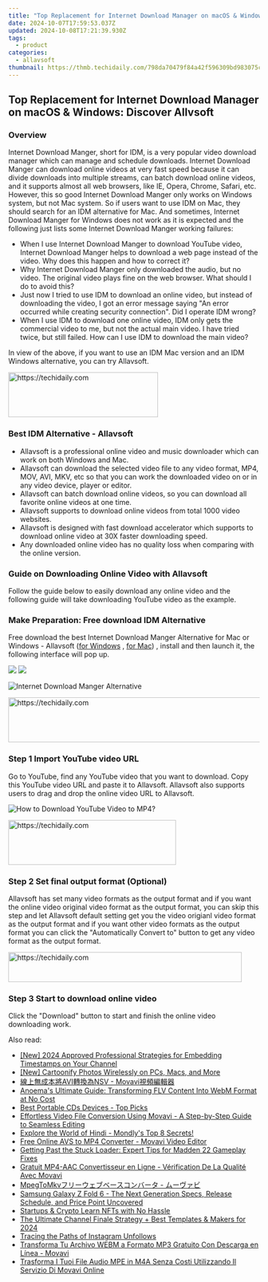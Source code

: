 ```yaml
---
title: "Top Replacement for Internet Download Manager on macOS & Windows: Discover Allvsoft"
date: 2024-10-07T17:59:53.037Z
updated: 2024-10-08T17:21:39.930Z
tags:
  - product
categories:
  - allavsoft
thumbnail: https://thmb.techidaily.com/798da70479f84a42f596309bd983075c08c6ee00ed92719a255b64c4e0b0bfc1.jpg
---
```


## Top Replacement for Internet Download Manager on macOS & Windows: Discover Allvsoft

### Overview

Internet Download Manger, short for IDM, is a very popular video download manager which can manage and schedule downloads. Internet Download Manger can download online videos at very fast speed because it can divide downloads into multiple streams, can batch download online videos, and it supports almost all web browsers, like IE, Opera, Chrome, Safari, etc. However, this so good Internet Download Manger only works on Windows system, but not Mac system. So if users want to use IDM on Mac, they should search for an IDM alternative for Mac. And sometimes, Internet Download Manger for Windows does not work as it is expected and the following just lists some Internet Download Manger working failures:

* When I use Internet Download Manger to download YouTube video, Internet Download Manger helps to download a web page instead of the video. Why does this happen and how to correct it?
* Why Internet Download Manger only downloaded the audio, but no video. The original video plays fine on the web browser. What should I do to avoid this?
* Just now I tried to use IDM to download an online video, but instead of downloading the video, I got an error message saying "An error occurred while creating security connection". Did I operate IDM wrong?
* When I use IDM to download one online video, IDM only gets the commercial video to me, but not the actual main video. I have tried twice, but still failed. How can I use IDM to download the main video?

In view of the above, if you want to use an IDM Mac version and an IDM Windows alternative, you can try Allavsoft.

<!-- affiliate ads begin -->
<a href="https://aligracehair.sjv.io/c/5597632/1885999/19272" target="_top" id="1885999">
  <img src="//a.impactradius-go.com/display-ad/19272-1885999" border="0" alt="https://techidaily.com" width="300" height="90"/>
</a>
<img height="0" width="0" src="https://aligracehair.sjv.io/i/5597632/1885999/19272" style="position:absolute;visibility:hidden;" border="0" />
<!-- affiliate ads end -->

### Best IDM Alternative - Allavsoft

* Allavsoft is a professional online video and music downloader which can work on both Windows and Mac.
* Allavsoft can download the selected video file to any video format, MP4, MOV, AVI, MKV, etc so that you can work the downloaded video on or in any video device, player or editor.
* Allavsoft can batch download online videos, so you can download all favorite online videos at one time.
* Allavsoft supports to download online videos from total 1000 video websites.
* Allavsoft is designed with fast download accelerator which supports to download online video at 30X faster downloading speed.
* Any downloaded online video has no quality loss when comparing with the online version.

### Guide on Downloading Online Video with Allavsoft

Follow the guide below to easily download any online video and the following guide will take downloading YouTube video as the example.

### Make Preparation: Free download IDM Alternative

Free download the best Internet Download Manger Alternative for Mac or Windows - Allavsoft ([for Windows](https://tools.techidaily.com/allavsoft/products/) , [for Mac](https://tools.techidaily.com/allavsoft/products/)) , install and then launch it, the following interface will pop up.

[![](https://www.allavsoft.com/how-to/../images/how-to/free-download-win.jpg)](https://tools.techidaily.com/allavsoft/products/) [![](https://www.allavsoft.com/how-to/../images/how-to/free-download-mac.jpg)](https://tools.techidaily.com/allavsoft/products/)

![Internet Download Manger Alternative](https://www.allavsoft.com/how-to/../images/allavsoft/screen-shot-600.jpg)

<!-- affiliate ads begin -->
<a href="https://appsumo.8odi.net/c/5597632/2037345/7443" target="_top" id="2037345">
  <img src="//a.impactradius-go.com/display-ad/7443-2037345" border="0" alt="https://techidaily.com" width="728" height="90"/>
</a>
<img height="0" width="0" src="https://appsumo.8odi.net/i/5597632/2037345/7443" style="position:absolute;visibility:hidden;" border="0" />
<!-- affiliate ads end -->

### Step 1 Import YouTube video URL

Go to YouTube, find any YouTube video that you want to download. Copy this YouTube video URL and paste it to Allavsoft. Allavsoft also supports users to drag and drop the online video URL to Allavsoft.

![How to Download YouTube Video to MP4?](https://www.allavsoft.com/how-to/../images/how-to/download-rtmp-video/download-rtmp-video.jpg)

<!-- affiliate ads begin -->
<a href="https://aligracehair.sjv.io/c/5597632/2135358/19272" target="_top" id="2135358">
  <img src="//a.impactradius-go.com/display-ad/19272-2135358" border="0" alt="https://techidaily.com" width="336" height="90"/>
</a>
<img height="0" width="0" src="https://aligracehair.sjv.io/i/5597632/2135358/19272" style="position:absolute;visibility:hidden;" border="0" />
<!-- affiliate ads end -->

### Step 2 Set final output format (Optional)

Allavsoft has set many video formats as the output format and if you want the online video original video format as the output format, you can skip this step and let Allavsoft default setting get you the video origianl video format as the output format and if you want other video formats as the output format you can click the "Automatically Convert to" button to get any video format as the output format.

<!-- affiliate ads begin -->
<a href="https://bluettius.sjv.io/c/5597632/2139118/17108" target="_top" id="2139118">
  <img src="//a.impactradius-go.com/display-ad/17108-2139118" border="0" alt="https://techidaily.com" width="468" height="60"/>
</a>
<img height="0" width="0" src="https://bluettius.sjv.io/i/5597632/2139118/17108" style="position:absolute;visibility:hidden;" border="0" />
<!-- affiliate ads end -->

### Step 3 Start to download online video

Click the "Download" button to start and finish the online video downloading work.

<ins class="adsbygoogle"
     style="display:block"
     data-ad-format="autorelaxed"
     data-ad-client="ca-pub-7571918770474297"
     data-ad-slot="1223367746"></ins>

<ins class="adsbygoogle"
     style="display:block"
     data-ad-client="ca-pub-7571918770474297"
     data-ad-slot="8358498916"
     data-ad-format="auto"
     data-full-width-responsive="true"></ins>

<span class="atpl-alsoreadstyle">Also read:</span>
<div><ul>
<li><a href="https://youtube-sure.techidaily.com/024-approved-professional-strategies-for-embedding-timestamps-on-your-channel/"><u>[New] 2024 Approved Professional Strategies for Embedding Timestamps on Your Channel</u></a></li>
<li><a href="https://fox-friendly.techidaily.com/new-cartoonify-photos-wirelessly-on-pcs-macs-and-more/"><u>[New] Cartoonify Photos Wirelessly on PCs, Macs, and More</u></a></li>
<li><a href="https://win-deluxe.techidaily.com/avinsv-movavi/"><u>線上無成本將AVI轉換為NSV - Movavi視頻編輯器</u></a></li>
<li><a href="https://win-deluxe.techidaily.com/anoemas-ultimate-guide-transforming-flv-content-into-webm-format-at-no-cost/"><u>Anoema's Ultimate Guide: Transforming FLV Content Into WebM Format at No Cost</u></a></li>
<li><a href="https://buynow-info.techidaily.com/best-portable-cds-devices-top-picks/"><u>Best Portable CDs Devices - Top Picks</u></a></li>
<li><a href="https://win-deluxe.techidaily.com/effortless-video-file-conversion-using-movavi-a-step-by-step-guide-to-seamless-editing/"><u>Effortless Video File Conversion Using Movavi - A Step-by-Step Guide to Seamless Editing</u></a></li>
<li><a href="https://mondly-stories.techidaily.com/explore-the-world-of-hindi-mondlys-top-8-secrets/"><u>Explore the World of Hindi - Mondly's Top 8 Secrets!</u></a></li>
<li><a href="https://win-deluxe.techidaily.com/free-online-avs-to-mp4-converter-movavi-video-editor/"><u>Free Online AVS to MP4 Converter - Movavi Video Editor</u></a></li>
<li><a href="https://win-blog.techidaily.com/getting-past-the-stuck-loader-expert-tips-for-madden-22-gameplay-fixes/"><u>Getting Past the Stuck Loader: Expert Tips for Madden 22 Gameplay Fixes</u></a></li>
<li><a href="https://win-deluxe.techidaily.com/gratuit-mp4-aac-convertisseur-en-ligne-verification-de-la-qualite-avec-movavi/"><u>Gratuit MP4-AAC Convertisseur en Ligne - Vérification De La Qualité Avec Movavi</u></a></li>
<li><a href="https://win-deluxe.techidaily.com/mpegtomkv/"><u>MpegToMkvフリーウェブベースコンバータ - ムーヴァビ</u></a></li>
<li><a href="https://techno-recovery.techidaily.com/samsung-galaxy-z-fold-6-the-next-generation-specs-release-schedule-and-price-point-uncovered/"><u>Samsung Galaxy Z Fold 6 - The Next Generation Specs, Release Schedule, and Price Point Uncovered</u></a></li>
<li><a href="https://extra-lessons.techidaily.com/startups-and-crypto-learn-nfts-with-no-hassle/"><u>Startups & Crypto Learn NFTs with No Hassle</u></a></li>
<li><a href="https://facebook-video-share.techidaily.com/the-ultimate-channel-finale-strategy-plus-best-templates-and-makers-for-2024/"><u>The Ultimate Channel Finale Strategy + Best Templates & Makers for 2024</u></a></li>
<li><a href="https://instagram-video-files.techidaily.com/tracing-the-paths-of-instagram-unfollows/"><u>Tracing the Paths of Instagram Unfollows</u></a></li>
<li><a href="https://win-deluxe.techidaily.com/transforma-tu-archivo-webm-a-formato-mp3-gratuito-con-descarga-en-linea-movavi/"><u>Transforma Tu Archivo WEBM a Formato MP3 Gratuito Con Descarga en Línea - Movavi</u></a></li>
<li><a href="https://win-deluxe.techidaily.com/trasforma-i-tuoi-file-audio-mpe-in-m4a-senza-costi-utilizzando-il-servizio-di-movavi-online/"><u>Trasforma I Tuoi File Audio MPE in M4A Senza Costi Utilizzando Il Servizio Di Movavi Online</u></a></li>
</ul></div>

